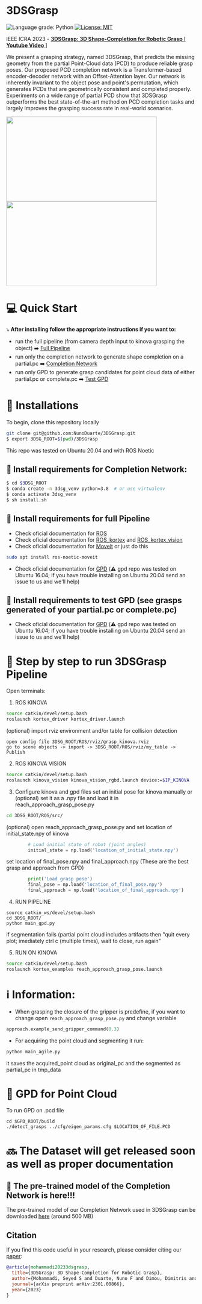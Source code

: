 # 3DSGrasp
![Language grade: Python](https://img.shields.io/badge/python-3.7|3.8%20-brightgreen)
[![License: MIT](https://img.shields.io/badge/License-MIT-yellow.svg)](https://opensource.org/licenses/MIT)

IEEE ICRA 2023 - [<b>3DSGrasp: 3D Shape-Completion for Robotic Grasp </b>](https://arxiv.org/abs/2301.00866) [[<b> Youtube Video </b>](https://youtu.be/i_v4EX_Nkls)]

We present a grasping strategy, named 3DSGrasp, that predicts the missing geometry from the partial Point-Cloud data (PCD) to produce reliable grasp poses. Our proposed PCD completion network is a Transformer-based encoder-decoder network with an Offset-Attention layer. Our network is inherently invariant to the object pose and point's permutation, which generates PCDs that are geometrically consistent and completed properly. Experiments on a wide range of partial PCD show that 3DSGrasp outperforms the best state-of-the-art method on PCD completion tasks and largely improves the grasping success rate in real-world scenarios.

<img src="media/first_gif.gif" width="400" height="225" /> <img src="media/second_gif.gif" width="400" height="225" />

# :computer:  Quick Start
:arrow_heading_down: <b>After installing follow the appropriate instructions if you want to:</b>
- run the full pipeline (from camera depth input to kinova grasping the object) :arrow_right: [Full Pipeline](#page_facing_up-step-by-step-of-3dsgrasp-pipeline)
- run only the completion network to generate shape completion on a partial.pc :arrow_right: [Completion Network](#completion-network)
- run only GPD to generate grasp candidates for point cloud data of either partial.pc or complete.pc :arrow_right: [Test GPD](#page_facing_up-gpd-for-point-cloud)

# :key: Installations
To begin, clone this repository locally
```bash
git clone git@github.com:NunoDuarte/3DSGrasp.git
$ export 3DSG_ROOT=$(pwd)/3DSGrasp
```
This repo was tested on Ubuntu 20.04 and with ROS Noetic

## :key: Install requirements for Completion Network:
```bash
$ cd $3DSG_ROOT
$ conda create -n 3dsg_venv python=3.8  # or use virtualenv
$ conda activate 3dsg_venv
$ sh install.sh
```

## :key: Install requirements for full Pipeline
- Check oficial documentation for [ROS](http://wiki.ros.org/noetic/Installation/Ubuntu)
- Check oficial documentation for [ROS_kortex](https://github.com/Kinovarobotics/ros_kortex) and [ROS_kortex_vision](https://github.com/Kinovarobotics/ros_kortex_vision)
- Check oficial documentation for [Moveit](https://moveit.ros.org/install/) or just do this 
```bash
sudo apt install ros-noetic-moveit
```
- Check oficial documentation for [GPD](https://github.com/atenpas/gpd) (:warning: gpd repo was tested on Ubuntu 16.04; if you have trouble installing on Ubuntu 20.04 send an issue to us and we'll help)

## :key: Install requirements to test GPD (see grasps generated of your partial.pc or complete.pc)
- Check oficial documentation for [GPD](https://github.com/atenpas/gpd) (:warning: gpd repo was tested on Ubuntu 16.04; if you have trouble installing on Ubuntu 20.04 send an issue to us and we'll help)

# :page_facing_up: Step by step to run 3DSGrasp Pipeline
Open terminals:
1. ROS KINOVA
```bash
source catkin/devel/setup.bash
roslaunch kortex_driver kortex_driver.launch
```
(optional) import rviz environment and/or table for collision detection
```
open config file 3DSG_ROOT/ROS/rviz/grasp_kinova.rviz
go to scene objects -> import -> 3DSG_ROOT/ROS/rviz/my_table -> Publish
```
2. ROS KINOVA VISION
```bash
source catkin/devel/setup.bash
roslaunch kinova_vision kinova_vision_rgbd.launch device:=$IP_KINOVA
```
3. Configure kinova and gpd files
set an initial pose for kinova manually or (optional) set it as a .npy file and load it in reach_approach_grasp_pose.py
```bash
cd 3DSG_ROOT/ROS/src/
```
(optional) open reach_approach_grasp_pose.py and set location of initial_state.npy of kinova 
```python
        # Load initial state of robot (joint angles)
        initial_state = np.load('location_of_initial_state.npy')
```
set location of final_pose.npy and final_approach.npy (These are the best grasp and approach from GPD)
```python
        print('Load grasp pose')
        final_pose = np.load('location_of_final_pose.npy')
        final_approach = np.load('location_of_final_approach.npy')
```
4. RUN PIPELINE
```
source catkin_ws/devel/setup.bash
cd 3DSG_ROOT/
python main_gpd.py
```
if segmentation fails (partial point cloud includes artifacts then "quit every plot; imediately ctrl c (multiple times), wait to close, run again"

5. RUN ON KINOVA
```bash
source catkin/devel/setup.bash
roslaunch kortex_examples reach_approach_grasp_pose.launch
```

# :information_source: Information:
- When grasping the closure of the gripper is predefine, if you want to change open ```reach_approach_grasp_pose.py``` and change variable
```  python
approach.example_send_gripper_command(0.3)
```

- For acquiring the point cloud and segmenting it run:
```bash
python main_agile.py
```
it saves the acquired_point cloud as original_pc and the segmented as partial_pc in tmp_data


# :page_facing_up: GPD for Point Cloud
To run GPD on .pcd file 
```
cd $GPD_ROOT/build
./detect_grasps ../cfg/eigen_params.cfg $LOCATION_OF_FILE.PCD 
```

# :soon: The Dataset will get released soon as well as proper documentation
## :tada: The pre-trained model of the Completion Network is here!!!
The pre-trained model of our Completion Network used in 3DSGrasp can be downloaded [here](https://drive.google.com/file/d/11vTsY0MQw9pzsqz3MyvCKjQT2rQ9VxVi/view?usp=share_link) (around 500 MB)

## Citation 
If you find this code useful in your research, please consider citing our [paper](https://arxiv.org/abs/2301.00866):
```bibtex
@article{mohammadi20233dsgrasp,
  title={3DSGrasp: 3D Shape-Completion for Robotic Grasp},
  author={Mohammadi, Seyed S and Duarte, Nuno F and Dimou, Dimitris and Wang, Yiming and Taiana, Matteo and Morerio, Pietro and Dehban, Atabak and Moreno, Plinio and Bernardino, Alexandre and Del Bue, Alessio and others},
  journal={arXiv preprint arXiv:2301.00866},
  year={2023}
}
```
